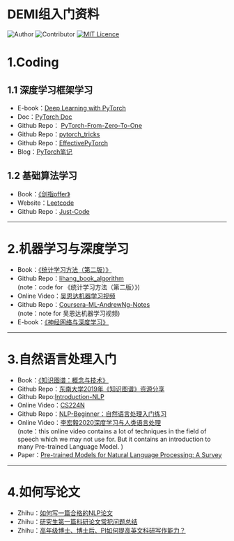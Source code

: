 
# DEMI组入门资料
![Author](https://img.shields.io/badge/Author-Jiaan%20Wang-blue) 
![Contributor](https://img.shields.io/badge/Contributor-Meng%20Zou-blue)
[![MIT Licence](https://badges.frapsoft.com/os/mit/mit.svg?v=103)](https://opensource.org/licenses/mit-license.php)   

# 1.Coding
## 1.1 深度学习框架学习
- E-book：<u>[Deep Learning with PyTorch](https://pytorch.org/assets/deep-learning/Deep-Learning-with-PyTorch.pdf)</u>
- Doc：<u>[PyTorch Doc](https://pytorch.org/docs/stable/index.html)</u>
- Github Repo： <u>[PyTorch-From-Zero-To-One](https://github.com/amusi/PyTorch-From-Zero-To-One)</u>
- Github Repo：<u>[pytorch_tricks](https://github.com/zxdefying/pytorch_tricks)</u>
- Github Repo：<u>[EffectivePyTorch](https://github.com/vahidk/EffectivePyTorch)</u>
- Blog：<u>[PyTorch笔记](http://wangjiaan.cn/tags/PyTorch/)</u>

## 1.2 基础算法学习
- Book：<u>[《剑指offer》](https://book.douban.com/subject/27008702/)</u>
- Website：<u>[Leetcode](https://leetcode-cn.com/)</u>
- Github Repo：<u>[Just-Code](https://github.com/YaxeZhang/Just-Code#leetcode-%E9%A2%98%E8%A7%A3)</u>

***

# 2.机器学习与深度学习
- Book：<u>[《统计学习方法（第二版）》](https://book.douban.com/subject/33437381/)</u>
- Github Repo：<u>[lihang_book_algorithm](https://github.com/WenDesi/lihang_book_algorithm)</u>  
(note：code for 《统计学习方法（第二版）》)
- Online Video：<u>[吴恩达机器学习视频](https://www.bilibili.com/video/BV164411b7dx?from=search&seid=6342152292218004890)</u>
- Github Repo：<u>[Coursera-ML-AndrewNg-Notes](https://github.com/fengdu78/Coursera-ML-AndrewNg-Notes)</u>  
(note：note for 吴恩达机器学习视频)
- E-book：<u>[《神经网络与深度学习》](https://nndl.github.io/)</u>

*** 
# 3.自然语言处理入门
- Book：<u>[《知识图谱：概念与技术》](https://book.douban.com/subject/34930415/)</u>
- Github Repo：<u>[东南大学2019年《知识图谱》资源分享](https://github.com/npubird/KnowledgeGraphCourse)</u>
- Github Repo:<u>[Introduction-NLP](https://github.com/NLP-LOVE/Introduction-NLP)</u>
- Online Video：<u>[CS224N](https://www.bilibili.com/video/BV1Wb411W7Nr)</u>
- Github Repo：<u>[NLP-Beginner：自然语言处理入门练习](https://github.com/FudanNLP/nlp-beginner)</u>
- Online Video：<u>[李宏毅2020深度学习与人类语言处理](https://www.bilibili.com/video/BV1RE411g7rQ)</u>  
(note：this online video contains a lot of techniques in the field of speech which we may not use for. But it contains an introduction to many Pre-trained Language Model. )
- Paper：<u>[Pre-trained Models for Natural Language Processing: A Survey](https://arxiv.org/abs/2003.08271)</u>
*** 
# 4.如何写论文
- Zhihu：<u>[如何写一篇合格的NLP论文](https://zhuanlan.zhihu.com/p/58752815)</u>
- Zhihu：<u>[研究生第一篇科研论文常犯问题总结](https://zhuanlan.zhihu.com/p/194987138)</u>
- Zhihu：<u>[高年级博士、博士后、PI如何提高英文科研写作能力？](https://zhuanlan.zhihu.com/p/189402998)</u>
